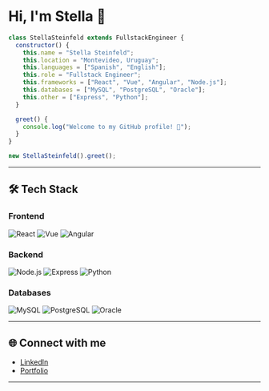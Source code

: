 # Hi, I'm Stella 👋

```js
class StellaSteinfeld extends FullstackEngineer {
  constructor() {
    this.name = "Stella Steinfeld";
    this.location = "Montevideo, Uruguay";
    this.languages = ["Spanish", "English"];
    this.role = "Fullstack Engineer";
    this.frameworks = ["React", "Vue", "Angular", "Node.js"];
    this.databases = ["MySQL", "PostgreSQL", "Oracle"];
    this.other = ["Express", "Python"];
  }

  greet() {
    console.log("Welcome to my GitHub profile! 🚀");
  }
}

new StellaSteinfeld().greet();
```

---

## 🛠️ Tech Stack

### Frontend
![React](https://img.shields.io/badge/-React-61DAFB?logo=react&logoColor=000&style=for-the-badge)
![Vue](https://img.shields.io/badge/-Vue.js-4FC08D?logo=vue.js&logoColor=fff&style=for-the-badge)
![Angular](https://img.shields.io/badge/-Angular-DD0031?logo=angular&logoColor=fff&style=for-the-badge)

### Backend
![Node.js](https://img.shields.io/badge/-Node.js-339933?logo=node.js&logoColor=fff&style=for-the-badge)
![Express](https://img.shields.io/badge/-Express-000000?logo=express&logoColor=fff&style=for-the-badge)
![Python](https://img.shields.io/badge/-Python-3776AB?logo=python&logoColor=fff&style=for-the-badge)

### Databases
![MySQL](https://img.shields.io/badge/-MySQL-4479A1?logo=mysql&logoColor=fff&style=for-the-badge)
![PostgreSQL](https://img.shields.io/badge/-PostgreSQL-4169E1?logo=postgresql&logoColor=fff&style=for-the-badge)
![Oracle](https://img.shields.io/badge/-Oracle-F80000?logo=oracle&logoColor=fff&style=for-the-badge)

---

## 🌐 Connect with me
- [LinkedIn]([https://www.linkedin.com/in/stella-steinfeld-bb5b8796/])
- [Portfolio](https://stellasteinfeld.me)

---
